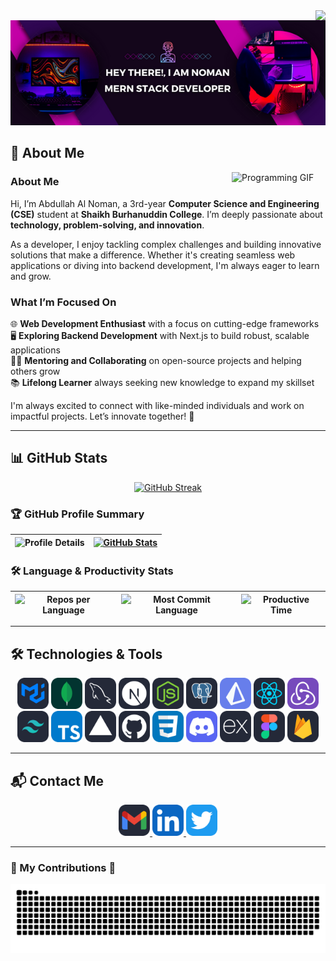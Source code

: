 <img align="right" src="https://visitor-badge.laobi.icu/badge?page_id=MIRNOMAN.MIRNOMAN" />

<div align="center">
  <img width="1000px" src="/Hey There!, I am Noman.png" alt="Hey There! I am Noman" />
</div>

## 🚀 About Me  

<img align="right" width="150" src="./picture/programmer.gif" alt="Programming GIF" />

### **About Me**  
Hi, I’m Abdullah Al Noman, a 3rd-year **Computer Science and Engineering (CSE)** student at **Shaikh Burhanuddin College**. I’m deeply passionate about **technology, problem-solving, and innovation**.

As a developer, I enjoy tackling complex challenges and building innovative solutions that make a difference. Whether it's creating seamless web applications or diving into backend development, I'm always eager to learn and grow.

### **What I’m Focused On**  
🌐 **Web Development Enthusiast** with a focus on cutting-edge frameworks  
🖥️ **Exploring Backend Development** with Next.js to build robust, scalable applications  
👨‍💻 **Mentoring and Collaborating** on open-source projects and helping others grow  
📚 **Lifelong Learner** always seeking new knowledge to expand my skillset

I'm always excited to connect with like-minded individuals and work on impactful projects. Let’s innovate together! 🚀  


---

## 📊 GitHub Stats  

<div align="center">

[![GitHub Streak](https://streak-stats.demolab.com?user=MIRNOMAN&theme=windows-dark&card_width=800)](https://git.io/streak-stats)

</div>


### 🏆 GitHub Profile Summary

<div align="center">

| ![Profile Details](http://github-profile-summary-cards.vercel.app/api/cards/profile-details?username=MIRNOMAN&theme=vue&card_width=500) | [![GitHub Stats](https://github-readme-stats.vercel.app/api?username=MIRNOMAN)](https://github.com/anuraghazra/github-readme-stats) |
|:--:|:--:|

</div>

### 🛠️ Language & Productivity Stats

| ![Repos per Language](http://github-profile-summary-cards.vercel.app/api/cards/repos-per-language?username=MIRNOMAN&theme=vue) | ![Most Commit Language](http://github-profile-summary-cards.vercel.app/api/cards/most-commit-language?username=MIRNOMAN&theme=vue) | ![Productive Time](http://github-profile-summary-cards.vercel.app/api/cards/productive-time?username=MIRNOMAN&theme=vue&utcOffset=8) |
|:--:|:--:|:--:|



---

## 🛠️ Technologies & Tools  

<div align="center">
  <img src="MaterialUI-Dark.svg" alt="Material UI" width="50" height="50" class="transition-transform duration-300 transform hover:scale-110"/>
  <img src="MongoDB.svg" alt="MongoDB" width="50" height="50" class="transition-transform duration-300 transform hover:scale-110"/>
  <img src="MySQL-Dark.svg" alt="MySQL" width="50" height="50" class="transition-transform duration-300 transform hover:scale-110"/>
  <img src="NextJS-Dark.svg" alt="Next.js" width="50" height="50" class="transition-transform duration-300 transform hover:scale-110"/>
  <img src="NodeJS-Dark.svg" alt="Node.js" width="50" height="50" class="transition-transform duration-300 transform hover:scale-110"/>
  <img src="PostgreSQL-Dark.svg" alt="PostgreSQL" width="50" height="50" class="transition-transform duration-300 transform hover:scale-110"/>
  <img src="Prisma.svg" alt="Prisma" width="50" height="50" class="transition-transform duration-300 transform hover:scale-110"/>
  <img src="React-Dark.svg" alt="React" width="50" height="50" class="transition-transform duration-300 transform hover:scale-110"/>
  <img src="Redux.svg" alt="Redux" width="50" height="50" class="transition-transform duration-300 transform hover:scale-110"/>
  <img src="TailwindCSS-Dark.svg" alt="Tailwind CSS" width="50" height="50" class="transition-transform duration-300 transform hover:scale-110"/>
  <img src="TypeScript.svg" alt="TypeScript" width="50" height="50" class="transition-transform duration-300 transform hover:scale-110"/>
  <img src="Vercel-Dark.svg" alt="Vercel" width="50" height="50" class="transition-transform duration-300 transform hover:scale-110"/>
  <img src="Github-Dark.svg" alt="GitHub" width="50" height="50" class="transition-transform duration-300 transform hover:scale-110"/>
  <img src="CSS.svg" alt="CSS" width="50" height="50" class="transition-transform duration-300 transform hover:scale-110"/>
  <img src="Discord.svg" alt="Discord" width="50" height="50" class="transition-transform duration-300 transform hover:scale-110"/>
  <img src="ExpressJS-Dark.svg" alt="Express.js" width="50" height="50" class="transition-transform duration-300 transform hover:scale-110"/>
  <img src="Figma-Dark.svg" alt="Figma" width="50" height="50" class="transition-transform duration-300 transform hover:scale-110"/>
  <img src="Firebase-Dark.svg" alt="Firebase" width="50" height="50" class="transition-transform duration-300 transform hover:scale-110"/>
</div>


---

## 📬 Contact Me  

<div align="center">
  <a href="mailto:abdullahalnoman1509@gmail.com">
    <img src="Gmail-Dark.svg" alt="Gmail" width="50" height="50"/>
  </a>
  <a href="https://www.linkedin.com/in/abdullah-al-noman-b154692a3" target="_blank">
    <img src="LinkedIn.svg" alt="LinkedIn" width="50" height="50"/>
  </a>
  <a href="https://x.com/mirnoman27139" target="_blank">
    <img src="Twitter.svg" alt="Twitter" width="50" height="50"/>
  </a>
</div>

---

### 🐍 My Contributions 🐍
<div align="center">
  <img alt="GitHub Contribution Grid Snake Animation" src="https://raw.githubusercontent.com/MIRNOMAN/MIRNOMAN/output/github-contribution-grid-snake.svg">
  <br><br>
</div>

